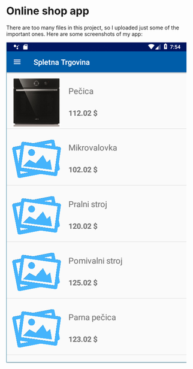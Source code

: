 # Online shop app

There are too many files in this project, so I uploaded just some of the important ones. Here are some screenshots of my app:

![Image of app](https://github.com/mbencina/android-developing/blob/master/Spletna%20trgovina/images/Browse_page.PNG)
